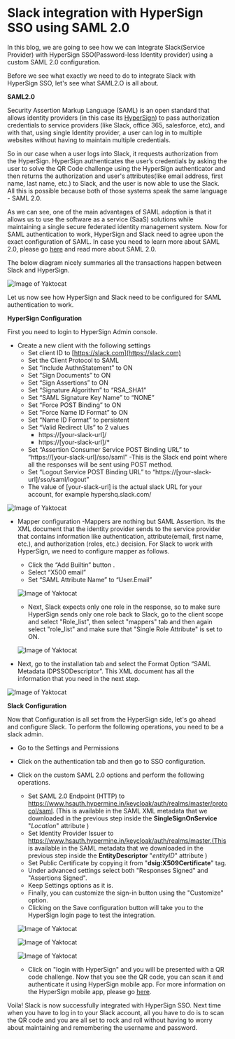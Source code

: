 # Slack integration with HyperSign SSO using SAML 2.0

In this blog, we are going to see how we can Integrate Slack(Service Provider) with HyperSign SSO(Password-less Identity provider) using a custom SAML 2.0 configuration.

Before we see what exactly we need to do to integrate Slack with HyperSign SSO, let's see what SAML2.O is all about.


**SAML2.0**

Security Assertion Markup Language (SAML) is an open standard that allows identity providers (in this case its [HyperSign](https://hypermine.in/hypersign/)) to pass authorization credentials to service providers (like Slack, office 365, salesforce, etc), and with that, using single Identity provider, a user can log in to multiple websites without having to maintain multiple credentials.

So in our case when a user logs into Slack, it requests authorization from the HyperSign. HyperSign authenticates the user’s credentials by asking the user to solve the QR Code challenge using the HyperSign authenticator and then returns the authorization and user's attributes(like email address, first name, last name, etc.) to Slack, and the user is now able to use the Slack. All this is possible because both of those systems speak the same language - SAML 2.0. 

As we can see, one of the main advantages of SAML adoption is that it allows us to use the software as a service (SaaS) solutions while maintaining a single secure federated identity management system.
Now for SAML authentication to work, HyperSign and Slack need to agree upon the exact configuration of SAML.
In case you need to learn more about SAML 2.0, please go [here](https://gravitational.com/blog/how-saml-authentication-works/) and read more about SAML 2.0.

The below diagram nicely summaries all the transactions happen between Slack and HyperSign.

![Image of Yaktocat](https://github.com/devgurung/sso/blob/master/saml_tran.png)

Let us now see how HyperSign and Slack need to be configured for SAML authentication to work.

**HyperSign Configuration**

First you need to login to HyperSign Admin console.
 - Create a new client with the following settings 
     - Set client ID to [https://slack.com](https://slack.com)
     - Set the Client Protocol to SAML
     - Set “Include AuthnStatement” to ON
     - Set “Sign Documents” to ON
     - Set “Sign Assertions” to ON
     - Set “Signature Algorithm” to “RSA_SHA1”
     - Set “SAML Signature Key Name” to “NONE”
     - Set “Force POST Binding” to ON
     - Set “Force Name ID Format” to ON
     - Set “Name ID Format” to persistent
     - Set “Valid Redirect UIs” to 2 values
         - https://[your-slack-url]/
         - https://[your-slack-url]/*
     - Set “Assertion Consumer Service POST Binding URL” to “https://[your-slack-url]/sso/saml” -This is the Slack end point where all the responses will be sent using POST method.
     - Set “Logout Service POST Binding URL” to “https://[your-slack-url]/sso/saml/logout”
     - The value of [your-slack-url] is the actual slack URL for your account, for example hypershq.slack.com/
     
![Image of Yaktocat](https://github.com/devgurung/sso/blob/master/HyperSign.PNG)

 - Mapper configuration -Mappers are nothing but SAML Assertion. Its the XML document that the identity provider sends to the service provider that contains information like authentication, attribute(email, first name, etc.), and authorization (roles, etc.) decision. For Slack to work with HyperSign, we need to configure mapper as follows.
 
     - Click the “Add Builtin” button .
     - Select “X500 email”
     - Set “SAML Attribute Name” to “User.Email”
     
   ![Image of Yaktocat](https://github.com/devgurung/sso/blob/master/Email_attribute.PNG)
   
     - Next, Slack expects only one role in the response, so to make sure HyperSign sends only one role back to Slack, go to the client scope and select "Role_list", then select "mappers" tab and then again select "role_list" and make sure that "Single Role Attribute" is set to ON.
     
   ![Image of Yaktocat](https://github.com/devgurung/sso/blob/master/single_role.PNG)
   
 - Next, go to the installation tab and select the Format Option “SAML Metadata IDPSSODescriptor”. This XML document has all the information that you need in the next step.
 
 ![Image of Yaktocat](https://github.com/devgurung/sso/blob/master/installtion.PNG)

**Slack Configuration**

Now that Configuration is all set from the HyperSign side, let's go ahead and configure Slack. To perform the following operations, you need to be a slack admin.

 - Go to the Settings and Permissions 
 - Click on the authentication tab and then go to SSO configuration.
 - Click on the custom SAML 2.0 options and perform the following operations.
     - Set SAML 2.0 Endpoint (HTTP) to https://www.hsauth.hypermine.in/keycloak/auth/realms/master/protocol/saml. (This is available in the SAML XML metadata that we downloaded in the previous step inside the **SingleSignOnService** "*Location*" attribute )
     - Set Identity Provider Issuer to https://www.hsauth.hypermine.in/keycloak/auth/realms/master.(This is available in the SAML metadata that we downloaded in the previous step inside the **EntityDescriptor** "*entityID*" attribute )
     - Set Public Certificate by copying it from "**dsig:X509Certificate**" tag.
     - Under advanced settings select both "Responses Signed" and "Assertions Signed".
     - Keep Settings options as it is.
     - Finally, you can customize the sign-in button using the "Customize" option.
     - Clicking on the Save configuration button will take you to the HyperSign login page to test the integration.
     
   ![Image of Yaktocat](https://github.com/devgurung/sso/blob/master/slack_config.PNG)
     
   ![Image of Yaktocat](https://github.com/devgurung/sso/blob/master/hyerpsign_login.PNG)
   
   ![Image of Yaktocat](https://github.com/devgurung/sso/blob/master/qrcode.PNG)
    
     - Click on "login with HyperSign" and you will be presented with a QR code challenge. Now that you see the QR code, you can scan it and authenticate it using HyperSign mobile app.
For more information on the HyperSign mobile app, please go [here](http://hypermine.in/hypersign).

Voila! Slack is now successfully integrated with HyperSign SSO. Next time when you have to log in to your Slack account, all you have to do is to scan the QR code and you are all set to rock and roll without having to worry about maintaining and remembering the username and password.

